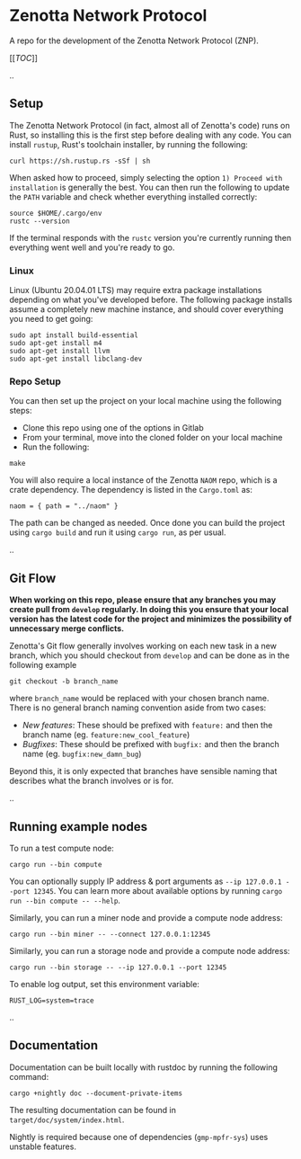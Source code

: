 # Zenotta Network Protocol

A repo for the development of the Zenotta Network Protocol (ZNP).

[[_TOC_]]

..

## Setup
The Zenotta Network Protocol (in fact, almost all of Zenotta's code) runs on Rust, so installing this is the first step before dealing with any code. You can install `rustup`, Rust's toolchain installer, by running the following:

```
curl https://sh.rustup.rs -sSf | sh
```

When asked how to proceed, simply selecting the option `1) Proceed with installation` is generally the best. You can then run the following to update the `PATH` variable and check whether everything installed correctly:

```
source $HOME/.cargo/env
rustc --version
```

If the terminal responds with the `rustc` version you're currently running then everything went well and you're ready to go. 

### Linux

Linux (Ubuntu 20.04.01 LTS) may require extra package installations depending on what you've developed before. The following package installs assume a completely new machine instance, and should cover everything you need to get going:

```
sudo apt install build-essential
sudo apt-get install m4
sudo apt-get install llvm
sudo apt-get install libclang-dev
```

### Repo Setup

You can then set up the project on your local machine using the following steps:

- Clone this repo using one of the options in Gitlab
- From your terminal, move into the cloned folder on your local machine
- Run the following:

```
make
```

You will also require a local instance of the Zenotta `NAOM` repo, which is a crate dependency. The dependency 
is listed in the `Cargo.toml` as:

```
naom = { path = "../naom" }
```

The path can be changed as needed. Once done you can build the project using `cargo build` and run it using `cargo run`, as per usual.

..

## Git Flow

**When working on this repo, please ensure that any branches you may create pull from `develop` regularly. In doing this you 
ensure that your local version has the latest code for the project and minimizes the possibility of unnecessary merge 
conflicts.**

Zenotta's Git flow generally involves working on each new task in a new branch, which you should checkout from `develop` and can be done as in the following example

```
git checkout -b branch_name
```

where `branch_name` would be replaced with your chosen branch name. There is no general branch naming convention aside from two cases:

- *New features*: These should be prefixed with `feature:` and then the branch name (eg. `feature:new_cool_feature`)
- *Bugfixes*: These should be prefixed with `bugfix:` and then the branch name (eg. `bugfix:new_damn_bug`)

Beyond this, it is only expected that branches have sensible naming that describes what the branch involves or is for.

..

## Running example nodes

To run a test compute node:

```
cargo run --bin compute
```

You can optionally supply IP address & port arguments as `--ip 127.0.0.1 --port 12345`. You can learn more about available options by running `cargo run --bin compute -- --help`.

Similarly, you can run a miner node and provide a compute node address:

```
cargo run --bin miner -- --connect 127.0.0.1:12345
```

Similarly, you can run a storage node and provide a compute node address:

```
cargo run --bin storage -- --ip 127.0.0.1 --port 12345
```

To enable log output, set this environment variable:

```
RUST_LOG=system=trace
```

..

## Documentation

Documentation can be built locally with rustdoc by running the following command:

```
cargo +nightly doc --document-private-items
```

The resulting documentation can be found in `target/doc/system/index.html`.

Nightly is required because one of dependencies (`gmp-mpfr-sys`) uses unstable features.
